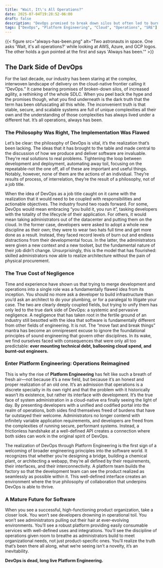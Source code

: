 ```yaml
---
title: "Wait, It\'s All Operations?"
date: 2025-07-04T19:28:52-06:00
draft: false
description: "DevOps promised to break down silos but often led to burnout and negligence. Platform Engineering is the honest realization of what we needed all along: specialized operations."
tags: ["DevOps", "Platform Engineering", "Cloud", "Operations", "SRE"]
---
```

{{< figure
    src="always-has-been.png"
    alt="Two astronauts in space. One asks 'Wait, it's all operations?' while looking at AWS, Azure, and GCP logos. The other holds a gun pointed at the first and says 'Always has been.'"
    >}}

## The Dark Side of DevOps

For the last decade, our industry has been staring at the complex, interwoven landscape of delivery on the cloud-native frontier calling it “DevOps.” It came bearing promises of broken-down silos, of increased agility, a rethinking of the whole SDLC. When you peel back the hype and the promises though, what you find underneath is the dark truth that the term has been obfuscating all this while. The inconvenient truth is that stable, secure, and scalable systems are full of unique complexities all their own and the understanding of those complexities has always lived under a different hat. It’s all operations, always has been.

### The Philosophy Was Right, The Implementation Was Flawed

Let’s be clear: the philosophy of DevOps is vital, it’s the realization that’s been lacking. The ideas that it has brought to the table and made central to the discussion of how we produce and deliver software are invaluable. They’re real solutions to real problems. Tightening the loop between development and deployment, automating away toil, focusing on the repeatable-not the one off, all of these are important and useful things. Notably, however, none of them are the actions of an individual. They’re results of process, of interrelation, they’re the result of a philosophy, not of a job title.

When the idea of DevOps as a job title caught on it came with the realization that it would need to be coupled with responsibilities and actionable objectives. The industry found two roads forward. For some, DevOps would mean embracing “you build it, you run it”, tasking developers with the totality of the lifecycle of their application. For others, it would mean taking administrators out of the datacenter and putting them on the cloud. In the former case, developers were asked to adopt a whole new discipline as their own; they were to wear two hats full time and get more done as a result. Instead, they faced record levels of burn out and endless distractions from their developmental focus. In the latter, the administrators were given a new context and a new toolset, but the fundamental nature of their job didn’t change. Unsurprisingly, this is the model that has flourished: skilled administrators now able to realize architecture without the pain of physical procurement.

### The True Cost of Negligence

Time and experience have shown us that trying to merge development and operations into a single role was a fundamentally flawed idea from its inception. You should no more ask a developer to build infrastructure than you’d ask an architect to do your plumbing, or for a paralegal to litigate your case. The two are clearly deeply coupled fields, but trying to unify them has only led to the true dark side of DevOps: a systemic and pervasive negligence. A negligence that has taken root in the fertile ground of an industry still besotted with the idea that software is fundamentally different from other fields of engineering. It is not. The “move fast and break things” mantra has become an omnipresent excuse to ignore the foundational principles of sound engineering that govern other disciplines. In its wake, we find ourselves faced with consequences that were only all too predictable: **ever mounting technical debt, ballooning cloud spend, and burnt-out engineers.**

### Enter Platform Engineering: Operations Reimagined

This is why the rise of **Platform Engineering** has felt like such a breath of fresh air—not because it’s a new field, but because it’s an honest and proper realization of an old one. It’s an admission that operations is a discrete specialty in its own right and that the problem with it historically wasn’t its existence, but rather its interface with development. It’s the true face of system administration in a cloud-native era finally seeing the light of day. By presenting developers with a unified and codified portal into the realm of operations, both sides find themselves freed of burdens that have far outstayed their welcome. Administrators no longer contend with infinitely variable application requirements, and developers are freed from the complexities of running secure, performant systems. Instead, a frictionless handshake at a well-defined API creates a connection where both sides can work in the original spirit of DevOps.

The realization of DevOps through Platform Engineering is the first sign of a welcoming of broader engineering principles into the software world. It recognizes that whether you’re designing a bridge, building a chemical plant, or architecting a webapp, they’re all defined by their requirements, their interfaces, and their interconnectivity. A platform team builds the factory so that the development team can see the product realized as seamlessly as possible within it. This well-defined interface creates an environment where the true philosophy of collaboration that underpins DevOps is able to thrive.

### A Mature Future for Software

When you see a successful, high-functioning product organization, take a closer look. You won’t see developers drowning in operational toil. You won’t see administrators pulling out their hair at ever-evolving environments. You’ll see a robust platform providing easily consumable services with well-defined uses and integrations. You’ll see the discipline of operations given room to breathe as administrators build to meet organizational needs, not just product-specific ones. You’ll realize the truth that’s been there all along, what we’re seeing isn’t a novelty, it’s an inevitability.

**DevOps is dead, long live Platform Engineering.**
